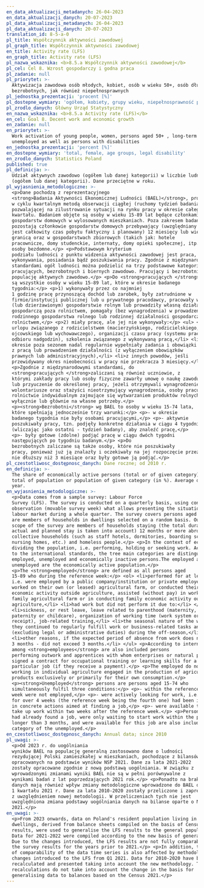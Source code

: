 ```yaml
---
en_data_aktualizacji_metadanych: 26-04-2023
en_data_aktualizacji_danych: 20-07-2023
pl_data_aktualizacji_metadanych: 26-04-2023
pl_data_aktualizacji_danych: 20-07-2023
translation_id: 8-5-a-0
pl_title: Współczynnik aktywności zawodowej
pl_graph_title: Współczynnik aktywności zawodowej
en_title: Activity rate (LFS)
en_graph_title: Activity rate (LFS)
pl_nazwa_wskaznika: <b>8.5.a Współczynnik aktywności zawodowej</b>
pl_cel: Cel 8. Wzrost gospodarczy i godna praca
pl_zadanie: null
pl_priorytet: >-
  Aktywizacja zawodowa osób młodych, kobiet, osób w wieku 50+, osób długotrwale
  bezrobotnych, jak również niepełnosprawnych
pl_jednostka_prezentacji: 'procent [%]'
pl_dostepne_wymiary: 'ogółem, kobiety, grupy wieku, niepełnosprawność prawna'
pl_zrodlo_danych: Główny Urząd Statystyczny
en_nazwa_wskaznika: <b>8.5.a Activity rate (LFS)</b>
en_cel: Goal 8. Decent work and economic growth
en_zadanie: null
en_priorytet: >-
  Work activation of young people, women, persons aged 50+ , long-term
  unemployed as well as persons with disabilities
en_jednostka_prezentacji: 'percent [%]'
en_dostepne_wymiary: 'total, female, age groups, legal disability'
en_zrodlo_danych: Statistics Poland
published: true
pl_definicja: >-
  Udział aktywnych zawodowo (ogółem lub danej kategorii) w liczbie ludności
  (ogółem lub danej kategorii). Dane przeciętne w roku.
pl_wyjasnienia_metodologiczne: >-
  <p>Dane pochodzą z reprezentacyjnego
  <strong>Badania Aktywności Ekonomicznej Ludności (BAEL)</strong>, prowadzonego
  w cyklu kwartalnym metodą obserwacji ciągłej (ruchomy tydzień badania),
  pozwalającej na zilustrowanie sytuacji na rynku pracy w okresie całego
  kwartału. Badaniem objęte są osoby w wieku 15-89 lat będące członkami
  gospodarstw domowych w wylosowanych mieszkaniach. Poza zakresem badania
  pozostają członkowie gospodarstw domowych przebywający (uwzględniany
  jest całkowity czas pobytu faktyczny i planowany) 12 miesięcy lub więcej za
  granicą oraz w gospodarstwach zbiorowych (takich jak: hotele
  pracownicze, domy studenckie, internaty, domy opieki społecznej, itp.) oraz
  osoby bezdomne.</p> <p>Podstawowym kryterium
  podziału ludności z punktu widzenia aktywności zawodowej jest praca, tzn. fakt
  wykonywania, posiadania bądź poszukiwania pracy. Zgodnie z międzynarodowymi
  standardami ogół ludności można podzielić na trzy podstawowe kategorie:
  pracujących, bezrobotnych i biernych zawodowo. Pracujący i bezrobotni stanowią
  populację aktywnych zawodowo.</p> <p>Do <strong>pracujących </strong>zaliczane
  są wszystkie osoby w wieku 15-89 lat, które w okresie badanego
  tygodnia:</p> <p>1) wykonywały przez co najmniej
  1 godzinę pracę przynoszącą dochód lub zarobek, były zatrudnione w
  firmie/instytucji publicznej lub u prywatnego pracodawcy, pracowały we własnym
  (lub dzierżawionym) gospodarstwie rolnym lub prowadziły własną działalność
  gospodarczą poza rolnictwem, pomagały (bez wynagrodzenia) w prowadzeniu
  rodzinnego gospodarstwa rolnego lub rodzinnej działalności gospodarczej poza
  rolnictwem,</p> <p>2) miały pracę, ale jej nie wykonywały:</p> <ul> <li>z powodu choroby lub urlopu wypoczynkowego,
  urlopu związanego z rodzicielstwem (macierzyńskiego, rodzicielskiego,
  ojcowskiego lub wychowawczego), organizacji czasu pracy (systemu pracy lub
  odbioru nadgodzin), szkolenia związanego z wykonywaną pracą,</li> <li>z powodu sezonowego charakteru pracy, jeśli w
  okresie poza sezonem nadal regularnie wypełniały zadania i obowiązki związane
  z pracą lub prowadzeniem działalności (z wyłączeniem obowiązków
  prawnych lub administracyjnych),</li> <li>z innych powodów, jeśli
  przewidywany okres nieobecności w pracy nie przekracza 3 miesięcy.</li> </ul>
  <p>Zgodnie z międzynarodowymi standardami, do
  <strong>pracujących </strong>zaliczani są również uczniowie, z
  którymi zakłady pracy lub osoby fizyczne zawarły umowę o naukę zawodu
  lub przyuczenie do określonej pracy, jeżeli otrzymywali wynagrodzenie.</p> <p><strong>Do pracujących nie są zaliczani</strong>:
  wolontariusze oraz stażyści nieotrzymujący wynagrodzenia, osoby pracujące w
  rolnictwie indywidualnym zajmujące się wytwarzaniem produktów rolnych
  wyłącznie lub głównie na własne potrzeby.</p>
  <p><strong>Bezrobotni</strong> wg BAEL to osoby w wieku 15-74 lata,
  które spełniają jednocześnie trzy warunki:</p> <p>- w okresie
  badanego tygodnia nie były osobami pracującymi,</p> <p>- aktywnie
  poszukiwały pracy, tzn. podjęły konkretne działania w ciągu 4 tygodni
  (wliczając jako ostatni - tydzień badany), aby znaleźć pracę,</p>
  <p>- były gotowe (zdolne) podjąć pracę w ciągu dwóch tygodni
  następujących po tygodniu badanym.</p> <p>Do
  bezrobotnych zaliczane są także osoby, które nie poszukiwały
  pracy, ponieważ już ją znalazły i oczekiwały na jej rozpoczęcie przez okres
  nie dłuższy niż 3 miesiące oraz były gotowe ją podjąć.</p>
pl_czestotliwosc_dostępnosc_danych: Dane roczne; od 2010 r.
en_definicja: >-
  The share of economically active persons (total or of given category) in the
  total of population or population of given category (in %). Average data per
  year.
en_wyjasnienia_metodologiczne: >-
  <p>Data comes from a sample survey: Labour Force
  Survey (LFS). The survey is conducted on a quarterly basis, using continuous
  observation (movable survey week) what allows presenting the situation on the
  labour market during a whole quarter. The survey covers persons aged 15-89 who
  are members of households in dwellings selected on a random basis. Outside the
  scope of the survey are members of households staying (the total duration of
  actual and planned stay is taken into account) 12 months or more abroad and in
  collective households (such as staff hotels, dormitories, boarding schools,
  nursing homes, etc.) and homeless people.</p> <p>In the context of economic activity - work is the main criterion in
  dividing the population, i.e. performing, holding or seeking work. According
  to the international standards, the tree main categories are distinguished:
  employed, unemployed and economically inactive persons.The employed and
  unemployed are the economically active population.</p>
  <p>The <strong>employed</strong> are defined as all persons aged
  15-89 who during the reference week:</p> <ol> <li>performed for at least one hour any work generating pay or income,
  i.e. were employed by a public company/institution or private employer,,
  worked on their own (or leased) agricultural farm, or conducted their own
  economic activity outside agriculture, assisted (without pay) in work on
  family agricultural farm or in conducting family economic activity outside
  agriculture,</li> <li>had work but did not perform it due to:</li> </ol> <ul>
  <li>sickness, or rest leave, leave related to parenthood (maternity, parental,
  paternity or childcare), organization of working time (work system or overtime
  receipt), job-related training,</li> <li>the seasonal nature of the work, if
  they continued to regularly fulfill work or business-related tasks and duties
  (excluding legal or administrative duties) during the off-season,</li>
  <li>other reasons, if the expected period of absence from work does not exceed
  3 months - did not exceed 3 months.</li> </ul> <p>According to international standards,
  among <strong>employees</strong> are also included persons
  performing outwork and apprentices with whom enterprises or natural persons
  signed a contract for occupational training or learning skills for a
  particular job (if they receive a payment).</p> <p>The employed do not include: volunteers and unpaid interns, people
  working in individual agriculture engaged in the production of agricultural
  products exclusively or primarily for their own consumption.</p>
  <p><strong>Unemployed</strong> persons are persons aged 15-74 who
  simultaneously fulfil three conditions:</p> <p>- within the reference
  week were not employed,</p> <p>- were actively looking for work, i.e.
  for over 4 weeks (the reference week being the fourth one) had been involved
  in concrete actions aimed at finding a job,</p> <p>- were available to
  take up work within two weeks after the reference week.</p> <p>Persons who were not seeking work because they
  had already found a job, were only waiting to start work within the period no
  longer than 3 months, and were available for this job are also included in the
  category of the unemployed.</p>
en_czestotliwosc_dostępnosc_danych: Annual data; since 2010
pl_uwagi: >-
  <p>Od 2023 r. do uogólniania
  wyników BAEL na populację generalną zastosowano dane o ludności
  rezydującej Polski zamieszkałej w mieszkaniach, pochodzące z bilansów
  opracowanych na podstawie wyników NSP 2021. Dane za lata 2021-2022
  zostały opracowane zgodnie z nową podstawą uogólniania. W związku z
  wprowadzonymi zmianami wyniki BAEL nie są w pełni porównywalne z
  wynikami badań z lat poprzedzających 2021 rok.</p> <p>Ponadto na brak porównywalności szeregów czasowych
  danych mają również wpływ zmiany metodologiczne wprowadzone do BAEL od
  1 kwartału 2021 r. Dane za lata 2010-2020 zostały przeliczone i zaprezentowane
  z uwzględnieniem nowej metodologii. W przeliczeniach tych nie jest
  uwzględniona zmiana podstawy uogólniania danych na bilanse oparte o NSP
  2021.</p>
en_uwagi: >-
  <p>From 2023 onwards, data on Poland's resident population living in
  dwellings, derived from balance sheets compiled on the basis of Census 2021
  results, were used to generalise the LFS results to the general population.
  Data for 2021-2022 were compiled according to the new basis of generalisation.
  Due to the changes introduced, the LFS results are not fully comparable with
  the survey results for the years prior to 2021.</p> <p>In addition, the lack
  of comparability of the data time series is also affected by methodological
  changes introduced to the LFS from Q1 2021. Data for 2010-2020 have been
  recalculated and presented taking into account the new methodology. These
  recalculations do not take into account the change in the basis for
  generalising data to balances based on the Census 2021.</p>
---
```

